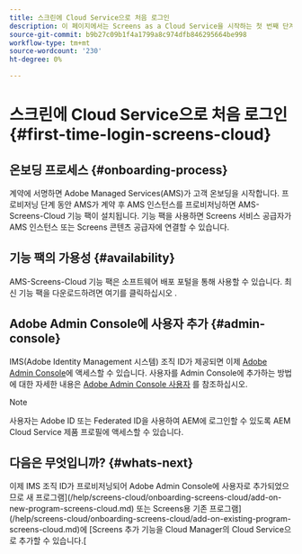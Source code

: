 ```yaml
---
title: 스크린에 Cloud Service으로 처음 로그인
description: 이 페이지에서는 Screens as a Cloud Service을 시작하는 첫 번째 단계를 설명합니다.
source-git-commit: b9b27c09b1f4a1799a8c974dfb846295664be998
workflow-type: tm+mt
source-wordcount: '230'
ht-degree: 0%

---
```



# 스크린에 Cloud Service으로 처음 로그인 {#first-time-login-screens-cloud}


## 온보딩 프로세스 {#onboarding-process}

계약에 서명하면 Adobe Managed Services(AMS)가 고객 온보딩을 시작합니다. 프로비저닝 단계 동안 AMS가 계약 후 AMS 인스턴스를 프로비저닝하면 AMS-Screens-Cloud 기능 팩이 설치됩니다. 기능 팩을 사용하면 Screens 서비스 공급자가 AMS 인스턴스 또는 Screens 콘텐츠 공급자에 연결할 수 있습니다.

## 기능 팩의 가용성 {#availability}

AMS-Screens-Cloud 기능 팩은 소프트웨어 배포 포털을 통해 사용할 수 있습니다.
최신 기능 팩을 다운로드하려면 여기를 클릭하십시오 .

## Adobe Admin Console에 사용자 추가 {#admin-console}

IMS(Adobe Identity Management 시스템) 조직 ID가 제공되면 이제 [Adobe Admin Console](https://adminconsole.adobe.com/)에 액세스할 수 있습니다. 사용자를 Admin Console에 추가하는 방법에 대한 자세한 내용은 [Adobe Admin Console 사용자](https://helpx.adobe.com/enterprise/admin-guide.html/enterprise/using/users.ug.html) 를 참조하십시오.

>[!NOTE]
>사용자는 Adobe ID 또는 Federated ID을 사용하여 AEM에 로그인할 수 있도록 AEM Cloud Service 제품 프로필에 액세스할 수 있습니다.

## 다음은 무엇입니까? {#whats-next}

이제 IMS 조직 ID가 프로비저닝되어 Adobe Admin Console에 사용자로 추가되었으므로 새 프로그램](/help/screens-cloud/onboarding-screens-cloud/add-on-new-program-screens-cloud.md) 또는 Screens용 기존 프로그램](/help/screens-cloud/onboarding-screens-cloud/add-on-existing-program-screens-cloud.md)에 [Screens 추가 기능을 Cloud Manager의 Cloud Service으로 추가할 수 있습니다.[
